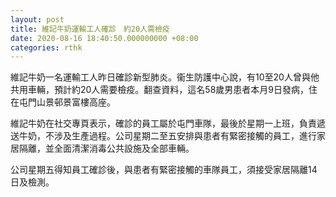 ```yaml
---
layout: post
title: 維記牛奶運輸工人確診　約20人需檢疫
date: 2020-08-16 18:40:50.000000000 +08:00
categories: rthk
---
```


維記牛奶一名運輸工人昨日確診新型肺炎。衞生防護中心說，有10至20人曾與他共用車輛，預計約20人需要檢疫。翻查資料，這名58歲男患者本月9日發病，住在屯門山景邨景富樓高座。

維記牛奶在社交專頁表示，確診的員工屬於屯門車隊，最後於星期一上班，負責遞送牛奶，不涉及生產過程。公司星期二至五安排與患者有緊密接觸的員工，進行家居隔離，並全面清潔消毒公共設施及全部車輛。

公司星期五得知員工確診後，與患者有緊密接觸的車隊員工，須接受家居隔離14日及檢測。
